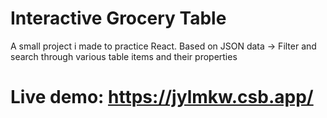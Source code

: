 # Interactive Grocery Table

A small project i made to practice React. Based on JSON data -> Filter and search through various table items and their properties

# Live demo: https://jylmkw.csb.app/
